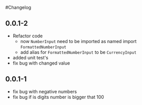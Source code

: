 #Changelog
## 0.0.1-2
* Refactor code
  * now `NumberInput` need to be imported as named import `FormattedNumberInput`
  * add alias for `FormattedNumberInput`  to be `CurrencyInput`
* added unit test's
* fix bug with changed value

## 0.0.1-1
* fix bug with negative numbers
* fix bug if is digits number is bigger that 100